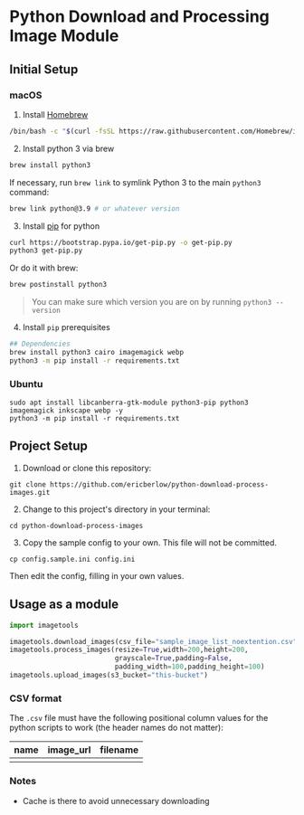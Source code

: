 # Python Download and Processing Image Module
## Initial Setup
### macOS
1. Install [Homebrew](https://brew.sh/)
```bash
/bin/bash -c "$(curl -fsSL https://raw.githubusercontent.com/Homebrew/install/HEAD/install.sh)"
```
2. Install python 3 via brew
```bash
brew install python3
```
If necessary, run `brew link` to symlink Python 3 to the main `python3` command: 
```bash
brew link python@3.9 # or whatever version
```
3. Install [pip](https://pypi.org/project/pip/) for python

```bash
curl https://bootstrap.pypa.io/get-pip.py -o get-pip.py
python3 get-pip.py
```
Or do it with brew:
```bash
brew postinstall python3
```
> You can make sure which version you are on by running `python3 --version`

4. Install `pip` prerequisites
```bash
## Dependencies
brew install python3 cairo imagemagick webp
python3 -m pip install -r requirements.txt
```
### Ubuntu
```
sudo apt install libcanberra-gtk-module python3-pip python3 imagemagick inkscape webp -y
python3 -m pip install -r requirements.txt
```
## Project Setup
1. Download or clone this repository: 
```
git clone https://github.com/ericberlow/python-download-process-images.git
```
2. Change to this project's directory in your terminal: 
```
cd python-download-process-images
```
3. Copy the sample config to your own. This file will not be committed.
```
cp config.sample.ini config.ini
```
Then edit the config, filling in your own values.

## Usage as a module
```python
import imagetools

imagetools.download_images(csv_file="sample_image_list_noextention.csv")
imagetools.process_images(resize=True,width=200,height=200,
                          grayscale=True,padding=False,
                          padding_width=100,padding_height=100)
imagetools.upload_images(s3_bucket="this-bucket")
```
### CSV format
The `.csv` file must have the following positional column values for the python scripts to work  (the header names do not matter):

| name | image_url | filename |
|------|-----------|----------|
|      |           |          |

### Notes
- Cache is there to avoid unnecessary downloading

